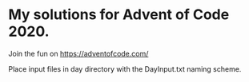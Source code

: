# My solutions for Advent of Code 2020.

Join the fun on https://adventofcode.com/

Place input files in day directory with the Day<number>Input.txt naming scheme.
